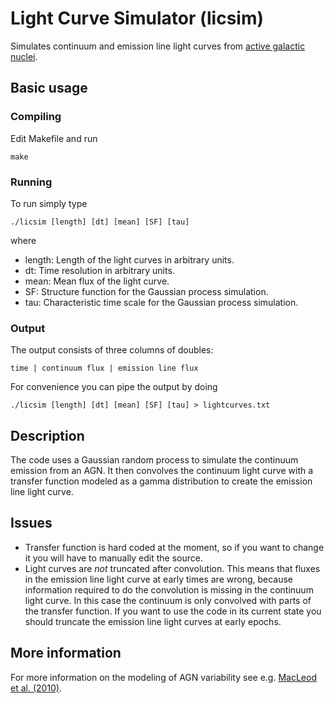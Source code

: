 # Light Curve Simulator (licsim)

Simulates continuum and emission line light curves from [active galactic nuclei](https://en.wikipedia.org/wiki/Active_galactic_nucleus).

## Basic usage

### Compiling

Edit Makefile and run

    make

### Running

To run simply type

    ./licsim [length] [dt] [mean] [SF] [tau]

where

* length: Length of the light curves in arbitrary units.
* dt: Time resolution in arbitrary units.
* mean: Mean flux of the light curve.
* SF: Structure function for the Gaussian process simulation.
* tau: Characteristic time scale for the Gaussian process simulation.

### Output

The output consists of three columns of doubles:

    time | continuum flux | emission line flux

For convenience you can pipe the output by doing

    ./licsim [length] [dt] [mean] [SF] [tau] > lightcurves.txt

## Description

The code uses a Gaussian random process to simulate the continuum emission from an AGN. It then convolves the continuum light curve with a transfer function modeled as a gamma distribution to create the emission line light curve.

## Issues

* Transfer function is hard coded at the moment, so if you want to change it you will have to manually edit the source.
* Light curves are *not* truncated after convolution. This means that fluxes in the emission line light curve at early times are wrong, because information required to do the convolution is missing in the continuum light curve. In this case the continuum is only convolved with parts of the transfer function. If you want to use the code in its current state you should truncate the emission line light curves at early epochs.

## More information

For more information on the modeling of AGN variability see e.g. [MacLeod et al. (2010)](http://adsabs.harvard.edu/abs/2010ApJ...721.1014M).
